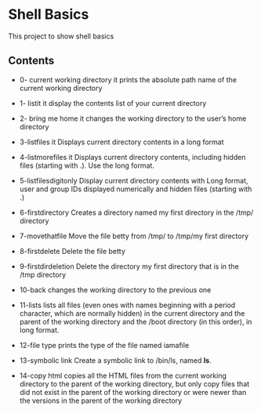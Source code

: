 # Shell Basics
This project to show shell basics

## Contents
* 0- current working directory
it prints the absolute path name of the current working directory

* 1- listit
it display the contents list of your current directory

* 2- bring me home
it changes the working directory to the user’s home directory

* 3-listfiles
it Displays current directory contents in a long format

* 4-listmorefiles
it Displays current directory contents, including hidden files (starting with .). Use the long format.

* 5-listfilesdigitonly
Display current directory contents with Long format, user and group IDs displayed numerically and hidden files (starting with .)

* 6-firstdirectory
Creates a directory named my first directory in the /tmp/ directory

* 7-movethatfile
Move the file betty from /tmp/ to /tmp/my first directory

* 8-firstdelete
Delete the file betty

* 9-firstdirdeletion
Delete the directory my first directory that is in the /tmp directory

* 10-back
changes the working directory to the previous one

* 11-lists
lists all files (even ones with names beginning with a period character, which are normally hidden) 
in the current directory and the parent of the working directory and the /boot directory (in this order), in long format.

* 12-file type
prints the type of the file named iamafile

* 13-symbolic link
Create a symbolic link to /bin/ls, named __ls__.

* 14-copy html
copies all the HTML files from the current working directory to the parent of the working directory,
 but only copy files that did not exist in the parent of the working directory or were newer than the versions in the parent of the working directory
